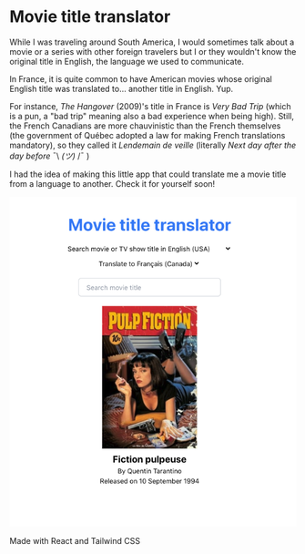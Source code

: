 # Movie title translator

While I was traveling around South America, I would sometimes talk about a movie or a series with other foreign travelers but I or they wouldn't know the original title in English, the language we used to communicate.

In France, it is quite common to have American movies whose original English title was translated to... another title in English. Yup.

For instance, <i>The Hangover</i> (2009)'s title in France is <i>Very Bad Trip</i> (which is a pun, a "bad trip" meaning also a bad experience when being high). Still, the French Canadians are more chauvinistic than the French themselves (the government of Québec adopted a law for making French translations mandatory), so they called it <i>Lendemain de veille</i> (literally <i>Next day after the day before</i>  ¯\ _(ツ)_ /¯ ) 

I had the idea of making this little app that could translate me a movie title from a language to another. Check it for yourself soon!

![screenshot.png](public%2Fscreenshot.png)

Made with React and Tailwind CSS